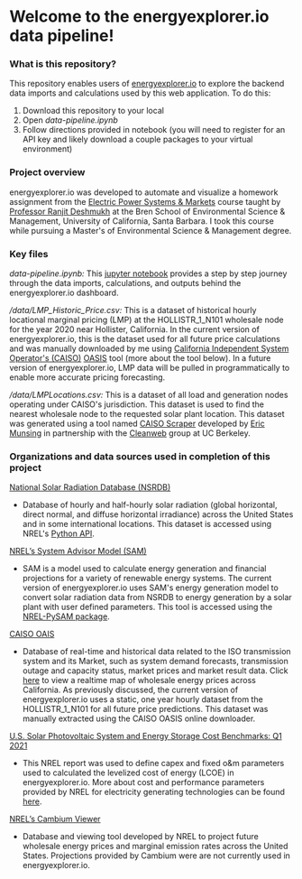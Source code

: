 # **Welcome to the energyexplorer.io data pipeline!**

### **What is this repository?**

This repository enables users of [energyexplorer.io](https://energy-explorer.herokuapp.com/site-finder/) to explore the backend data imports and calculations used by this web application. To do this:

1. Download this repository to your local
2. Open *data-pipeline.ipynb*
3. Follow directions provided in notebook (you will need to register for an API key and likely download a couple packages to your virtual environment)

### **Project overview**

energyexplorer.io was developed to automate and visualize a homework assignment from the [Electric Power Systems & Markets](https://bren.ucsb.edu/courses/esm-293-1s) course taught by [Professor Ranjit Deshmukh](https://bren.ucsb.edu/people/ranjit-deshmukh) at the Bren School of Environmental Science & Management, University of California, Santa Barbara. I took this course while pursuing a Master's of Environmental Science & Management degree.

### **Key files**

*data-pipeline.ipynb:* This [jupyter notebook](https://jupyter.org/) provides a step by step journey through the data imports, calculations, and outputs behind the energyexplorer.io dashboard.


*/data/LMP_Historic_Price.csv:* This is a dataset of historical hourly locational marginal pricing (LMP) at the HOLLISTR_1_N101 wholesale node for the year 2020 near Hollister, California. In the current version of energyexplorer.io, this is the dataset used for all future price calculations and was manually downloaded by me using [California Independent System Operator's (CAISO)](https://www.caiso.com/Pages/default.aspx) [OASIS](http://oasis.caiso.com/mrioasis/logon.do) tool (more about the tool below). In a future version of energyexplorer.io, LMP data will be pulled in programmatically to enable more accurate pricing forecasting.


*/data/LMPLocations.csv:* This is a dataset of all load and generation nodes operating under CAISO's jurisdiction. This dataset is used to find the nearest wholesale node to the requested solar plant location. This dataset was generated using a tool named [CAISO Scraper](https://github.com/emunsing/CAISO-Scrapers/blob/master/LMP%20Location%20Scraper/LMPLocations_vs_FullList.xls) developed by [Eric Munsing](https://www.linkedin.com/in/emunsing/) in partnership with the [Cleanweb](http://cleanweb.berkeley.edu/) group at UC Berkeley.

### **Organizations and data sources used in completion of this project**

[National Solar Radiation Database (NSRDB)](https://nsrdb.nrel.gov/)
- Database of hourly and half-hourly solar radiation (global horizontal, direct normal, and diffuse horizontal irradiance) across the United States and in some international locations. This dataset is accessed using NREL's [Python API](https://developer.nrel.gov/docs/solar/nsrdb/python-examples/).

[NREL’s System Advisor Model (SAM)](https://sam.nrel.gov/)
- SAM is a model used to calculate energy generation and financial projections for a variety of renewable energy systems. The current version of energyexplorer.io uses SAM's energy generation model to convert solar radiation data from NSRDB to energy generation by a solar plant with user defined parameters. This tool is accessed using the [NREL-PySAM package](https://pypi.org/project/NREL-PySAM/).

[CAISO OAIS](http://oasis.caiso.com/mrioasis/logon.do)
- Database of real-time and historical data related to the ISO transmission system and its Market, such as system demand forecasts, transmission outage and capacity status, market prices and market result data. Click [here](http://www.caiso.com/TodaysOutlook/Pages/prices.html) to view a realtime map of wholesale energy prices across California. As previously discussed, the current version of energyexplorer.io uses a static, one year hourly dataset from the HOLLISTR_1_N101 for all future price predictions. This dataset was manually extracted using the CAISO OASIS online downloader.

[U.S. Solar Photovoltaic System and Energy Storage Cost Benchmarks: Q1 2021](https://www.nrel.gov/docs/fy22osti/80694.pdf)
- This NREL report was used to define capex and fixed o&m parameters used to calculated the levelized cost of energy (LCOE) in energyexplorer.io. More about cost and performance parameters provided by NREL for electricity generating technologies can be found [here](https://atb.nrel.gov/electricity/2022/index).

[NREL’s Cambium Viewer](https://www.nrel.gov/analysis/cambium.html)
- Database and viewing tool developed by NREL to project future wholesale energy prices and marginal emission rates across the United States. Projections provided by Cambium were are not currently used in energyexplorer.io.